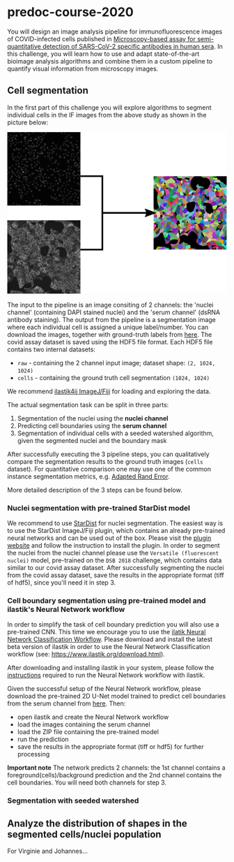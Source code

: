 # predoc-course-2020

You will design an image analysis pipeline for immunofluorescence images of COVID-infected cells published in [Microscopy-based assay for semi-quantitative detection of SARS-CoV-2 specific antibodies in human sera](https://www.biorxiv.org/content/10.1101/2020.06.15.152587v2). 
In this challenge, you will learn how to use and adapt state-of-the-art bioimage analysis algorithms and combine them in 
a custom pipeline to quantify visual information from microscopy images.

## Cell segmentation
In the first part of this challenge you will explore algorithms to segment individual cells in the IF images from the above 
study as shown in the picture below:

![cell_segm](img/cell_segm.png?raw=true "Serum cells segmentation pipeline")

The input to the pipeline is an image consiting of 2 channels: the 'nuclei channel' (containing DAPI stained nuclei) and the 'serum channel' (dsRNA antibody staining). The output from the pipeline is a segmentation image where each individual cell is assigned a unique label/number.
You can download the images, together with ground-truth labels from [here](https://oc.embl.de/index.php/s/gfpnDykYgcxoM7y).
The covid assay dataset is saved using the HDF5 file format. Each HDF5 file contains two internal datasets:
* `raw` - containing the 2 channel input image; dataset shape: `(2, 1024, 1024)` 
* `cells` - containing the ground truth cell segmentation `(1024, 1024)`

We recommend [ilastik4ij ImageJ/Fiji](https://github.com/ilastik/ilastik4ij) for loading and exploring the data. 

The actual segmentation task can be split in three parts:
1. Segmentation of the nuclei using the **nuclei channel**
2. Predicting cell boundaries using the **serum channel**
3. Segmentation of individual cells with a seeded watershed algorithm, given the segmented nuclei and the boundary mask

After successfully executing the 3 pipeline steps, you can qualitatively compare the segmentation results to the ground truth images (`cells` dataset).
For quantitative comparison one may use one of the common instance segmentation metrics, e.g. [Adapted Rand Error](https://scikit-image.org/docs/dev/api/skimage.metrics.html#skimage.metrics.adapted_rand_error).

More detailed description of the 3 steps can be found below.

### Nuclei segmentation with pre-trained StarDist model
We recommend to use [StarDist](https://arxiv.org/abs/1806.03535) for nuclei segmentation. The easiest way is to use the
StarDist ImageJ/Fiji plugin, which contains an already pre-trained neural networks and can be used out of the box.
Please visit the [plugin website](https://imagej.net/StarDist) and follow the instruction to install the plugin.
In order to segment the nuclei from the nuclei channel please use the `Versatile (fluorescent nuclei)` model,
pre-trained on the `DSB 2018` challenge, which contains data similar to our covid assay dataset.
After successfully segmenting the nuclei from the covid assay dataset, save the results in the appropriate format (tiff of hdf5),
since you'll need it in step 3.

### Cell boundary segmentation using pre-trained model and ilastik's Neural Network workflow
In order to simplify the task of cell boundary prediction you will also use a pre-trained CNN.
This time we encourage you to use the [ilatik Neural Network Classification Workflow](https://www.ilastik.org/documentation/nn/nn).
Please download and install the latest beta version of ilastik in order to use the Neural Network Classification workflow (see: https://www.ilastik.org/download.html).

After downloading and installing ilastik in your system, please follow the [instructions](https://github.com/ilastik/tiktorch)
required to run the Neural Network workflow with ilastik.

Given the successful setup of the Neural Network workflow, please download the pre-trained 2D U-Net model trained to predict
cell boundaries from the serum channel from [here](https://oc.embl.de/index.php/s/QL5ClXZT0a9mTIj).
Then:
* open ilastik and create the Neural Network workflow
* load the images containing the serum channel
* load the ZIP file containing the pre-trained model
* run the prediction
* save the results in the appropriate format (tiff or hdf5) for further processing

**Important note**
The network predicts 2 channels: the 1st channel contains a foreground(cells)/background prediction and the 2nd channel
contains the cell boundaries. You will need both channels for step 3.

### Segmentation with seeded watershed


## Analyze the distribution of shapes in the segmented cells/nuclei population
For Virginie and Johannes... 